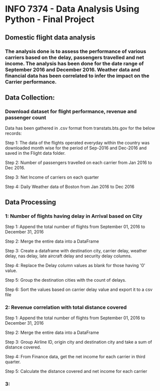 
# INFO 7374 - Data Analysis Using Python - Final Project

## Domestic flight data analysis 

### The analysis done is to assess the performance of various carriers based on the delay, passengers travelled and net income. The analysis has been done for the date range of September 2016 and December 2016. Weather data and financial data has been correlated to infer the impact on the Carrier performance.

## Data Collection:

### Download dataset for flight performance, revenue and passenger count

Data has been gathered in .csv format from transtats.bts.gov for the below records:

Step 1: The data of the flights operated everyday within the country was downloaded month wise for the period of Sep-2016 and Dec-2016 and saved in the Flight data folder.

Step 2: Number of passengers travelled on each carrier from Jan 2016 to Dec 2016.

Step 3: Net Income of carriers on each quarter

Step 4: Daily Weather data of Boston from Jan 2016 to Dec 2016


## Data Processing 

### 1: Number of flights having delay in Arrival  based on City

Step 1: Append the total number of flights from September 01, 2016 to December 31, 2016

Step 2: Merge the entire data into a DataFrame

Step 3: Create a dataframe with destination city, carrier delay, weather delay, nas delay, late aircraft delay and security delay columns.

Step 4: Replace the Delay column values as blank for those having '0' value.

Step 5: Group the destination cities with the count of delays.

Step 6: Sort the values based on carrier delay value and export it to a csv file

### 2: Revenue correlation with total distance covered

Step 1: Append the total number of flights from September 01, 2016 to December 31, 2016

Step 2: Merge the entire data into a DataFrame 

Step 3: Group Airline ID, origin city and destination city and take a sum of distance covered.

Step 4: From Finance data, get the net income for each carrier in third quarter.

Step 5: Calculate the distance covered and net income for each carrier

### 3: 


